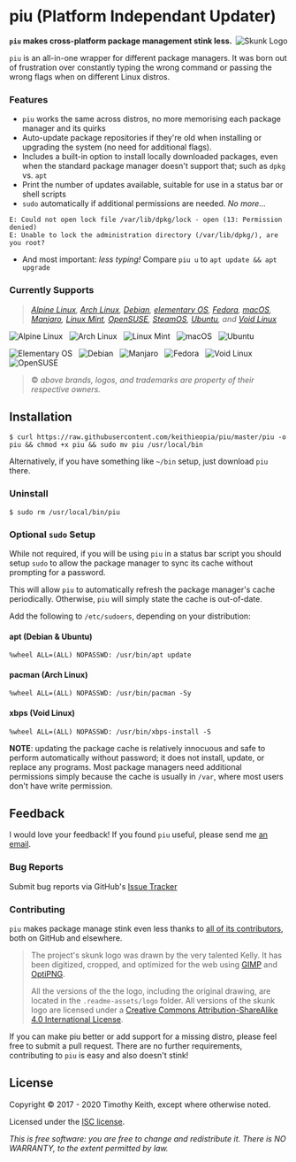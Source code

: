 # piu (Platform Independant Updater)

<img align="right" alt="Skunk Logo" src=".readme-assets/logo/skunk-logo.png">

**`piu` makes cross-platform package management stink less.**

`piu` is an all-in-one wrapper for different package managers. It was
born out of frustration over constantly typing the wrong command or
passing the wrong flags when on different Linux distros.


### Features
* `piu` works the same across distros, no more memorising each package
  manager and its quirks
* Auto-update package repositories if they're old when installing or
  upgrading the system (no need for additional flags).
* Includes a built-in option to install locally downloaded packages,
  even when the standard package manager doesn't support that; such as
  `dpkg` vs. `apt`
* Print the number of updates available, suitable for use in a status
  bar or shell scripts
* `sudo` automatically if additional permissions are needed. *No more...*
```
E: Could not open lock file /var/lib/dpkg/lock - open (13: Permission denied)
E: Unable to lock the administration directory (/var/lib/dpkg/), are you root?
```
* And most important: *less typing!* Compare `piu u` to `apt update && apt upgrade`

### Currently Supports

> *[Alpine Linux](https://alpinelinux.org/),*
> *[Arch Linux](https://www.archlinux.org/),*
> *[Debian](https://www.debian.org/),*
> *[elementary OS](https://elementary.io/),*
> *[Fedora](https://getfedora.org/),*
> *[macOS](https://www.apple.com/macos/),*
> *[Manjaro](https://manjaro.org/),*
> *[Linux Mint](https://www.linuxmint.com/),*
> *[OpenSUSE](https://opensuse.org),*
> *[SteamOS](http://store.steampowered.com/steamos/),*
> *[Ubuntu](https://www.ubuntu.com/), and*
> *[Void Linux](https://voidlinux.org/)*

![Alpine Linux](.readme-assets/brands/alpine.png "Alpine Linux") &nbsp;
![Arch Linux](.readme-assets/brands/arch.png "Arch Linux") &nbsp;
![Linux Mint](.readme-assets/brands/mint.png "Linux Mint") &nbsp;
![macOS](.readme-assets/brands/macos.png "macOS") &nbsp;
![Ubuntu](.readme-assets/brands/ubuntu.png "Ubuntu")
&nbsp;

![Elementary OS](.readme-assets/brands/elementary.png "Elementary OS") &nbsp;
![Debian](.readme-assets/brands/debian.png "Debian") &nbsp;
![Manjaro](.readme-assets/brands/manjaro.png "Manjaro") &nbsp;
![Fedora](.readme-assets/brands/fedora.png "Fedora") &nbsp;
![Void Linux](.readme-assets/brands/void.png "Void Linux")
![OpenSUSE](.readme-assets/brands/opensuse.png "OpenSUSE")
&nbsp;
> :copyright: *above brands, logos, and trademarks are property of
their respective owners.*

## Installation

```console
$ curl https://raw.githubusercontent.com/keithieopia/piu/master/piu -o piu && chmod +x piu && sudo mv piu /usr/local/bin
```
Alternatively, if you have something like `~/bin` setup, just download
`piu` there.

### Uninstall
```console
$ sudo rm /usr/local/bin/piu
```


### Optional `sudo` Setup
While not required, if you will be using `piu` in a status bar script
you should setup `sudo` to allow the package manager to sync its cache
without prompting for a password.

This will allow `piu` to automatically refresh the package manager's
cache periodically. Otherwise, `piu` will simply state the cache is
out-of-date.

Add the following to `/etc/sudoers`, depending on your distribution:

#### apt (Debian & Ubuntu)
```console
%wheel ALL=(ALL) NOPASSWD: /usr/bin/apt update
```

#### pacman (Arch Linux)
```console
%wheel ALL=(ALL) NOPASSWD: /usr/bin/pacman -Sy
```

#### xbps (Void Linux)
```console
%wheel ALL=(ALL) NOPASSWD: /usr/bin/xbps-install -S
```

**NOTE**: updating the package cache is relatively innocuous and safe to
perform automatically without password; it does not install, update, or
replace any programs. Most package managers need additional permissions
simply because the cache is usually in `/var`, where most users don't
have write permission.


## Feedback
I would love your feedback! If you found `piu` useful, please send me
[an email](mailto:timothykeith@gmail.com).

### Bug Reports
Submit bug reports via GitHub's [Issue Tracker](https://github.com/keithieopia/piu/issues)


### Contributing 

`piu` makes package manage stink even less thanks to [all of its contributors](https://github.com/keithieopia/piu/graphs/contributors), both on GitHub and elsewhere. 

> The project's skunk logo was drawn by the very talented Kelly. It has
> been digitized, cropped, and optimized for the web using
> [GIMP](https://www.gimp.org/) and [OptiPNG](http://optipng.sourceforge.net/).
>
> All the versions of the the logo, including the original drawing, are
> located in the `.readme-assets/logo` folder. All versions of the skunk logo
> are licensed under a [Creative Commons Attribution-ShareAlike 4.0 International License](https://creativecommons.org/licenses/by-sa/4.0/).

If you can make piu better or add support for a missing distro, please feel free to submit a pull request. There are no further requirements, contributing to `piu` is easy and also doesn't stink! 

## License
Copyright &copy; 2017 - 2020 Timothy Keith, except where otherwise noted.

Licensed under the [ISC license](https://github.com/keithieopia/piu/blob/master/LICENSE).

*This is free software: you are free to change and redistribute it.
There is NO WARRANTY, to the extent permitted by law.*

